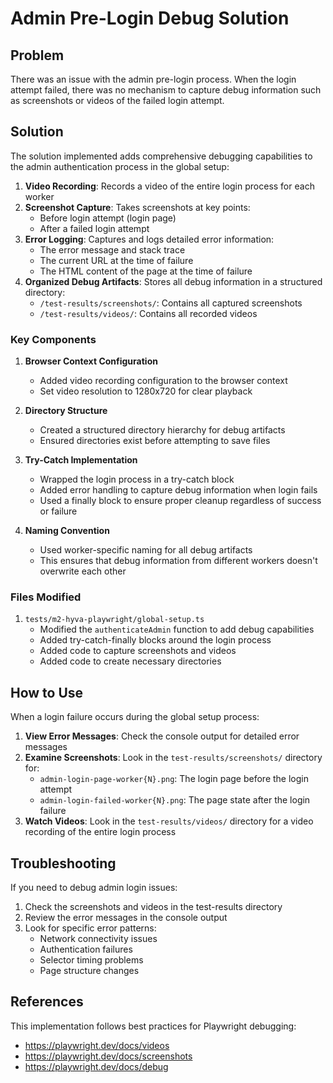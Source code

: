# Admin Pre-Login Debug Solution

## Problem

There was an issue with the admin pre-login process. When the login attempt failed, there was no mechanism to capture debug information such as screenshots or videos of the failed login attempt.

## Solution

The solution implemented adds comprehensive debugging capabilities to the admin authentication process in the global setup:

1. **Video Recording**: Records a video of the entire login process for each worker
2. **Screenshot Capture**: Takes screenshots at key points:
   - Before login attempt (login page)
   - After a failed login attempt
3. **Error Logging**: Captures and logs detailed error information:
   - The error message and stack trace
   - The current URL at the time of failure
   - The HTML content of the page at the time of failure
4. **Organized Debug Artifacts**: Stores all debug information in a structured directory:
   - `/test-results/screenshots/`: Contains all captured screenshots
   - `/test-results/videos/`: Contains all recorded videos

### Key Components

1. **Browser Context Configuration**
   - Added video recording configuration to the browser context
   - Set video resolution to 1280x720 for clear playback

2. **Directory Structure**
   - Created a structured directory hierarchy for debug artifacts
   - Ensured directories exist before attempting to save files

3. **Try-Catch Implementation**
   - Wrapped the login process in a try-catch block
   - Added error handling to capture debug information when login fails
   - Used a finally block to ensure proper cleanup regardless of success or failure

4. **Naming Convention**
   - Used worker-specific naming for all debug artifacts
   - This ensures that debug information from different workers doesn't overwrite each other

### Files Modified

1. `tests/m2-hyva-playwright/global-setup.ts`
   - Modified the `authenticateAdmin` function to add debug capabilities
   - Added try-catch-finally blocks around the login process
   - Added code to capture screenshots and videos
   - Added code to create necessary directories

## How to Use

When a login failure occurs during the global setup process:

1. **View Error Messages**: Check the console output for detailed error messages
2. **Examine Screenshots**: Look in the `test-results/screenshots/` directory for:
   - `admin-login-page-worker{N}.png`: The login page before the login attempt
   - `admin-login-failed-worker{N}.png`: The page state after the login failure
3. **Watch Videos**: Look in the `test-results/videos/` directory for a video recording of the entire login process

## Troubleshooting

If you need to debug admin login issues:

1. Check the screenshots and videos in the test-results directory
2. Review the error messages in the console output
3. Look for specific error patterns:
   - Network connectivity issues
   - Authentication failures
   - Selector timing problems
   - Page structure changes

## References

This implementation follows best practices for Playwright debugging:
- https://playwright.dev/docs/videos
- https://playwright.dev/docs/screenshots
- https://playwright.dev/docs/debug
